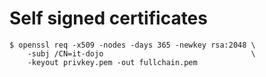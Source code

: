 Self signed certificates
========================

    $ openssl req -x509 -nodes -days 365 -newkey rsa:2048 \
        -subj /CN=it-dojo                                 \
        -keyout privkey.pem -out fullchain.pem
